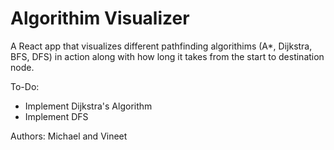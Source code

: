 # Algorithim Visualizer

A React app that visualizes different pathfinding algorithims (A*, Dijkstra, BFS, DFS) in action along with how long it takes from the start to destination node.

To-Do:
- Implement Dijkstra's Algorithm
- Implement DFS

Authors: Michael and Vineet
